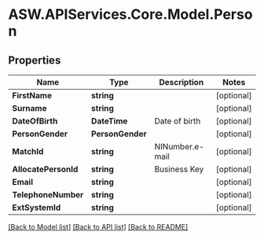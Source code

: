 
# ASW.APIServices.Core.Model.Person

## Properties

Name | Type | Description | Notes
------------ | ------------- | ------------- | -------------
**FirstName** | **string** |  | [optional] 
**Surname** | **string** |  | [optional] 
**DateOfBirth** | **DateTime** | Date of birth | [optional] 
**PersonGender** | **PersonGender** |  | [optional] 
**MatchId** | **string** | NINumber.e-mail  | [optional] 
**AllocatePersonId** | **string** | Business Key | [optional] 
**Email** | **string** |  | [optional] 
**TelephoneNumber** | **string** |  | [optional] 
**ExtSystemId** | **string** |  | [optional] 

[[Back to Model list]](../README.md#documentation-for-models)
[[Back to API list]](../README.md#documentation-for-api-endpoints)
[[Back to README]](../README.md)

